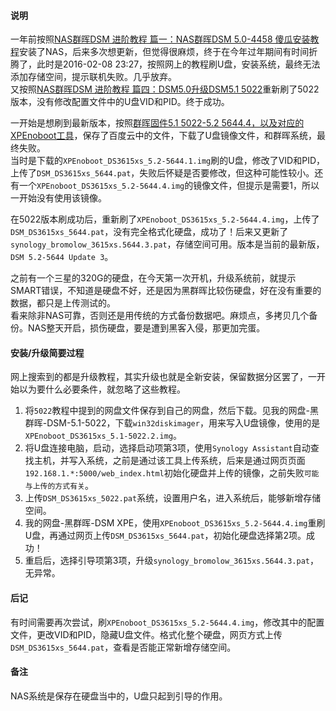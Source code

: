 #### 说明

一年前按照[NAS群晖DSM 进阶教程 篇一：NAS群晖DSM 5.0-4458 傻瓜安装教程](http://post.smzdm.com/p/36280/)安装了NAS，后来多次想更新，但觉得很麻烦，终于在今年过年期间有时间折腾了，此时是2016-02-08 23:27，按照网上的教程刷U盘，安装系统，最终无法添加存储空间，提示联机失败。几乎放弃。  
又按照[NAS群晖DSM 进阶教程 篇四：DSM5.0升级DSM5.1 5022](http://post.smzdm.com/p/119984/)重新刷了5022版本，没有修改配置文件中的U盘VID和PID。终于成功。  

一开始是想刷到最新版本，按照[群晖固件5.1 5022-5.2 5644.4，以及对应的XPEnoboot工具](http://www.nasyun.com/thread-24433-1-1.html)，保存了百度云中的文件，下载了U盘镜像文件，和群晖系统，最终失败。  
当时是下载的`XPEnoboot_DS3615xs_5.2-5644.1.img`刷的U盘，修改了VID和PID，上传了`DSM_DS3615xs_5644.pat`，失败后怀疑是否要修改，但这种可能性较小。还有一个`XPEnoboot_DS3615xs_5.2-5644.4.img`的镜像文件，但提示是需要1，所以一开始没有使用该镜像。  

在5022版本刷成功后，重新刷了`XPEnoboot_DS3615xs_5.2-5644.4.img`，上传了`DSM_DS3615xs_5644.pat`，没有完全格式化硬盘，成功了！后来又更新了`synology_bromolow_3615xs.5644.3.pat`，存储空间可用。版本是当前的最新版，`DSM 5.2-5644 Update 3`。  

之前有一个三星的320G的硬盘，在今天第一次开机，升级系统前，就提示SMART错误，不知道是硬盘不好，还是因为黑群晖比较伤硬盘，好在没有重要的数据，都只是上传测试的。  
看来除非NAS可靠，否则还是用传统的方式备份数据吧。麻烦点，多拷贝几个备份。NAS整天开启，损伤硬盘，要是遭到黑客入侵，那更加完蛋。  

#### 安装/升级简要过程

网上搜索到的都是升级教程，其实升级也就是全新安装，保留数据分区罢了，一开始以为要什么必要条件，就忽略了这些教程。  

1. 将`5022`教程中提到的网盘文件保存到自己的网盘，然后下载。见我的网盘-黑群晖-DSM-5.1-5022，下载`win32diskimager`，用来写入U盘镜像，使用的是`XPEnoboot_DS3615xs_5.1-5022.2.img`。  
2. 将U盘连接电脑，启动，选择启动项第3项，使用`Synology Assistant`自动查找主机，并写入系统，之前是通过该工具上传系统，后来是通过网页页面`192.168.1.*:5000/web_index.html`初始化硬盘并上传的镜像，之前失败`可能与上传的方式有关`。  
3. 上传`DSM_DS3615xs_5022.pat`系统，设置用户名，进入系统后，能够新增存储空间。  
4. 我的网盘-黑群晖-DSM XPE，使用`XPEnoboot_DS3615xs_5.2-5644.4.img`重刷U盘，再通过网页上传`DSM_DS3615xs_5644.pat`，初始化硬盘选择第2项。成功！  
5. 重启后，选择引导项第3项，升级`synology_bromolow_3615xs.5644.3.pat`，无异常。

#### 后记

有时间需要再次尝试，刷`XPEnoboot_DS3615xs_5.2-5644.4.img`，修改其中的配置文件，更改VID和PID，隐藏U盘文件。格式化整个硬盘，网页方式上传`DSM_DS3615xs_5644.pat`，查看是否能正常新增存储空间。  

#### 备注

NAS系统是保存在硬盘当中的，U盘只起到引导的作用。  